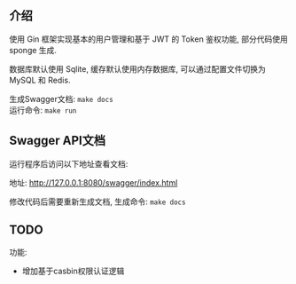 ## 介绍

使用 Gin 框架实现基本的用户管理和基于 JWT 的 Token 鉴权功能, 部分代码使用 sponge 生成.

数据库默认使用 Sqlite, 缓存默认使用内存数据库, 可以通过配置文件切换为 MySQL 和 Redis.

生成Swagger文档: `make docs`  
运行命令: `make run`

## Swagger API文档

运行程序后访问以下地址查看文档:

地址: http://127.0.0.1:8080/swagger/index.html

修改代码后需要重新生成文档, 生成命令: `make docs`

## TODO

功能:

- 增加基于casbin权限认证逻辑

